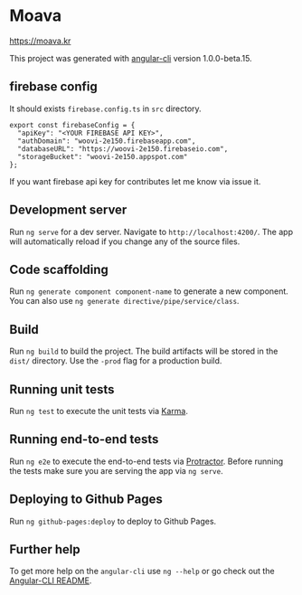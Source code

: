 # Moava
https://moava.kr

This project was generated with [angular-cli](https://github.com/angular/angular-cli) version 1.0.0-beta.15.

## firebase config
It should exists `firebase.config.ts` in `src` directory.

```
export const firebaseConfig = {
  "apiKey": "<YOUR FIREBASE API KEY>",
  "authDomain": "woovi-2e150.firebaseapp.com",
  "databaseURL": "https://woovi-2e150.firebaseio.com",
  "storageBucket": "woovi-2e150.appspot.com"
};
```

If you want firebase api key for contributes let me know via issue it.

## Development server
Run `ng serve` for a dev server. Navigate to `http://localhost:4200/`. The app will automatically reload if you change any of the source files.

## Code scaffolding

Run `ng generate component component-name` to generate a new component. You can also use `ng generate directive/pipe/service/class`.

## Build

Run `ng build` to build the project. The build artifacts will be stored in the `dist/` directory. Use the `-prod` flag for a production build.

## Running unit tests

Run `ng test` to execute the unit tests via [Karma](https://karma-runner.github.io).

## Running end-to-end tests

Run `ng e2e` to execute the end-to-end tests via [Protractor](http://www.protractortest.org/). 
Before running the tests make sure you are serving the app via `ng serve`.

## Deploying to Github Pages

Run `ng github-pages:deploy` to deploy to Github Pages.

## Further help

To get more help on the `angular-cli` use `ng --help` or go check out the [Angular-CLI README](https://github.com/angular/angular-cli/blob/master/README.md).
